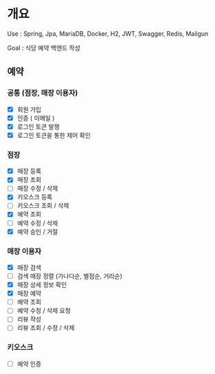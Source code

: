 # 개요



Use : Spring, Jpa, MariaDB, Docker, H2, JWT, Swagger, Redis, Mailgun

Goal : 식당 예약 백엔드 작성


## 예약
### 공통 (점장, 매장 이용자)
- [x] 회원 가입
- [x] 인증 ( 이메일 )
- [x] 로그인 토큰 발행
- [x] 로그인 토큰을 통한 제어 확인

### 점장
- [x] 매장 등록
- [x] 매장 조회
- [ ] 매장 수정 / 삭제
- [x] 키오스크 등록
- [ ] 키오스크 조회 / 삭제
- [x] 예약 조회
- [ ] 예약 수정 / 삭제
- [x] 예약 승인 / 거절

### 매장 이용자
- [x] 매장 검색
- [ ] 검색 매장 정렬 (가나다순, 별점순, 거리순)
- [x] 매장 상세 정보 확인
- [x] 매장 예약
- [ ] 예약 조회
- [ ] 예약 수정 / 삭제 요청
- [ ] 리뷰 작성
- [ ] 리뷰 조회 / 수정 / 삭제

### 키오스크
- [ ] 예약 인증

